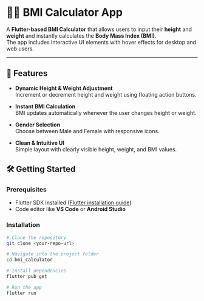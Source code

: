 # 🏋️‍♂️ BMI Calculator App

A **Flutter-based BMI Calculator** that allows users to input their **height** and **weight** and instantly calculates the **Body Mass Index (BMI)**.  
The app includes interactive UI elements with hover effects for desktop and web users.

---

## 🚀 Features

- **Dynamic Height & Weight Adjustment**  
  Increment or decrement height and weight using floating action buttons.  

- **Instant BMI Calculation**  
  BMI updates automatically whenever the user changes height or weight.  

- **Gender Selection**  
  Choose between Male and Female with responsive icons.  

- **Clean & Intuitive UI**  
  Simple layout with clearly visible height, weight, and BMI values.

## 🛠️ Getting Started

### Prerequisites

- Flutter SDK installed ([Flutter installation guide](https://flutter.dev/docs/get-started/install))  
- Code editor like **VS Code** or **Android Studio**  

### Installation

```bash
# Clone the repository
git clone <your-repo-url>

# Navigate into the project folder
cd bmi_calculator

# Install dependencies
flutter pub get

# Run the app
flutter run
